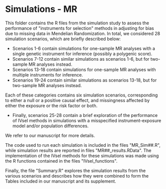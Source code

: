 
# Simulations - MR

This folder contains the R files from the simulation study to assess the performance of "instruments for selection" methods in adjusting for bias due to missing data in Mendelian Randomization. In total, we considered 28 simulation scenarios, which are briefly described below:

 - Scenarios 1-6 contain simulations for one-sample MR analyses with a single genetic instrument for inference (possibly a polygenic score). 
 - Scenarios 7-12 contain similar simulations as scenarios 1-6, but for two-sample MR analyses instead. 
 - Scenarios 13-18 contain simulations for one-sample MR analyses with multiple instruments for inference.
 - Scenarios 19-24 contain similar simulations as scenarios 13-18, but for two-sample MR analyses instead. 

Each of these categories contains six simulation scenarios, corresponding to either a null or a positive causal effect, and missingness affected by either the exposure or the risk factor or both.

 - Finally, scenarios 25-28 contain a brief exploration of the performance of IVsel methods in simulations with a misspecified instrument-exposure model and/or population differences.

We refer to our manuscript for more details.

The code used to run each simulation is included in the files "MR_Sim##.R", while simulation results are reported in files "MR##_results.RData". The implementation of the IVsel methods for these simulations was made using the R functions contained in the files "IVsel_functions".

Finally, the file "Summary.R" explores the simulation results from the various scenarios and describes how they were combined to form the Tables included in our manuscript and its supplement.

